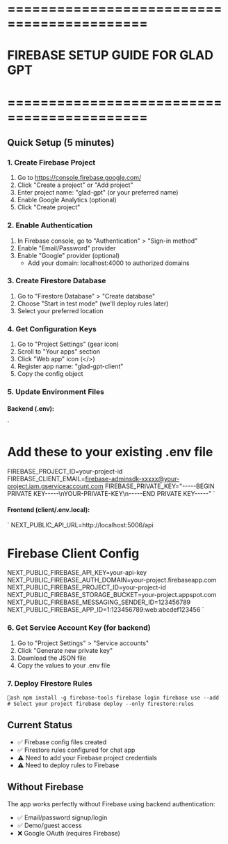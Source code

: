 ﻿# ===========================================
# FIREBASE SETUP GUIDE FOR GLAD GPT
# ===========================================

## Quick Setup (5 minutes)

### 1. Create Firebase Project
1. Go to https://console.firebase.google.com/
2. Click "Create a project" or "Add project"
3. Enter project name: "glad-gpt" (or your preferred name)
4. Enable Google Analytics (optional)
5. Click "Create project"

### 2. Enable Authentication
1. In Firebase console, go to "Authentication" > "Sign-in method"
2. Enable "Email/Password" provider
3. Enable "Google" provider (optional)
   - Add your domain: localhost:4000 to authorized domains

### 3. Create Firestore Database
1. Go to "Firestore Database" > "Create database"
2. Choose "Start in test mode" (we'll deploy rules later)
3. Select your preferred location

### 4. Get Configuration Keys
1. Go to "Project Settings" (gear icon)
2. Scroll to "Your apps" section
3. Click "Web app" icon (</>)
4. Register app name: "glad-gpt-client"
5. Copy the config object

### 5. Update Environment Files

#### Backend (.env):
`
# Add these to your existing .env file
FIREBASE_PROJECT_ID=your-project-id
FIREBASE_CLIENT_EMAIL=firebase-adminsdk-xxxxx@your-project.iam.gserviceaccount.com
FIREBASE_PRIVATE_KEY="-----BEGIN PRIVATE KEY-----\nYOUR-PRIVATE-KEY\n-----END PRIVATE KEY-----"
`

#### Frontend (client/.env.local):
`
NEXT_PUBLIC_API_URL=http://localhost:5006/api

# Firebase Client Config
NEXT_PUBLIC_FIREBASE_API_KEY=your-api-key
NEXT_PUBLIC_FIREBASE_AUTH_DOMAIN=your-project.firebaseapp.com
NEXT_PUBLIC_FIREBASE_PROJECT_ID=your-project-id
NEXT_PUBLIC_FIREBASE_STORAGE_BUCKET=your-project.appspot.com
NEXT_PUBLIC_FIREBASE_MESSAGING_SENDER_ID=123456789
NEXT_PUBLIC_FIREBASE_APP_ID=1:123456789:web:abcdef123456
`

### 6. Get Service Account Key (for backend)
1. Go to "Project Settings" > "Service accounts"
2. Click "Generate new private key"
3. Download the JSON file
4. Copy the values to your .env file

### 7. Deploy Firestore Rules
`ash
npm install -g firebase-tools
firebase login
firebase use --add  # Select your project
firebase deploy --only firestore:rules
`

## Current Status
- ✅ Firebase config files created
- ✅ Firestore rules configured for chat app
- ⚠️  Need to add your Firebase project credentials
- ⚠️  Need to deploy rules to Firebase

## Without Firebase
The app works perfectly without Firebase using backend authentication:
- ✅ Email/password signup/login
- ✅ Demo/guest access
- ❌ Google OAuth (requires Firebase)
